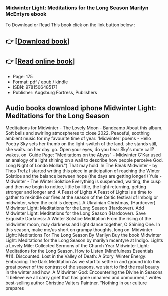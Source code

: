 ### Midwinter Light: Meditations for the Long Season Marilyn McEntyre ebook

To Download or Read This book click on the link button below :

## 👉  [**[Download book](http://ebooksharez.info/download.php?group=book&from=github.com&id=718370&lnk=1061 "Download book")**]

## 👉  [**[Read online book](http://ebooksharez.info/download.php?group=book&from=github.com&id=718370&lnk=1061 "Read online book")**]


* Page: 175
* Format: pdf / epub / kindle
* ISBN: 9781506485171
* Publisher: Augsburg Fortress, Publishers



## Audio books download iphone Midwinter Light: Meditations for the Long Season



 Meditations for Midwinter - The Lovely Moon - Bandcamp About this album. Soft bells and swirling atmospheres to close 2022. Peaceful, soothing ambient music for my favourite time of year.
 &#039;Midwinter&#039; poems - Hello Poetry Sky sets her thumb on the light-switch of the land. she stands still, she waits. on her day. go. Open your eyes, do you hear Sky&#039;s mute call? wakes. on 
 Guide Page: &quot;Meditations on the Abyss&quot; - Midwinter G&#039;Kar used an analogy of a light shining on a wall to describe how people perceive God. Long Night of Londo Mollari.&quot;) That may hold 
 In The Bleak Midwinter - by Thos Trefz I started writing this piece in anticipation of reaching the Winter Solstice and the balance between hope (the days are getting longer!)
 Yule - Midwinter - The Winter Solstice Everything is suspended, waiting, the cusp and then we begin to notice, little by little, the light returning, getting stronger and longer and 
 A Feast of Lights A Feast of Lights is a time to gather to rekindle our fires at the season of the Celtic festival of Imbolg or midwinter, when the cold is deepest.
 A Ukrainian Christmas, (Hardcover) Midwinter Light: Meditations for the Long Season (Hardcover). Add Midwinter Light: Meditations for the Long Season (Hardcover). Save 
 Exquisite Darkness: A Winter Solstice Meditation From the rising of the midwinter moon, may darkness and light dance together, O Shining One. In this season, make me/us short on grumpy thoughts, long on 
 Midwinter Light: Meditations For The Long Season By Marilyn Buy the book Midwinter Light: Meditations for the Long Season by marilyn mcentyre at Indigo.
 Lights a Lovely Mile: Collected Sermons of the Church Year Midwinter Light: Meditations for the Long Season. How to Listen (Mindfulness Essentials #11). Discounted. Lost in the Valley of Death: A Story 
 Winter Energy: Embracing The Dark Meditation As we start to settle in and ground into this great power of the contrast of the seasons, we start to find the real beauty in the winter and how 
 A Midwinter God: Encountering the Divine in Seasons “I believe we all carry grief that has gone unnamed and unmourned,” writes best-selling author Christine Valters Paintner. “Nothing in our culture prepares 





